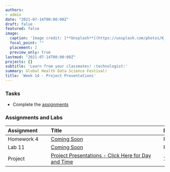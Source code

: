 ```yaml
---
authors:
- admin
date: "2021-07-14T00:00:00Z"
draft: false
featured: false
image:
  caption: 'Image credit: [**Unsplash**](https://unsplash.com/photos/K_VeavYEfdA)'
  focal_point: ""
  placement: 2
  preview_only: true
lastmod: "2021-07-14T00:00:00Z"
projects: []
subtitle: 'Learn from your classmates! :technologist:'
summary: Global Health Data Science Festival!
title: 'Week 14 - Project Presentations'
---
```


### Tasks

- Complete the [assignments](/post/14-week/#assignments-and-labs)

### Assignments and Labs

| <div style="width:120px;text-align:left">Assignment</div> | <div style="width:340px;text-align:left">Title</div> | <div style="width:200px;text-align:left">Due</div> |
|:---|:---|:---|
| Homework 4 | [Coming Soon](https://sta-198-glhlth-298-fall-2022.github.io/website/slides/week-02/coming-soon.html)  | Fri., 12/2 |
| Lab 11 | [Coming Soon](https://sta-198-glhlth-298-fall-2022.github.io/website/slides/week-02/coming-soon.html)  | Fri., 12/2 |
| Project | [Project Presentations - Click Here for Day and Time](https://sta-198-glhlth-298-fall-2022.github.io/website/slides/week-02/coming-soon.html)  | 11/28, 11/30, and 12/5 |




